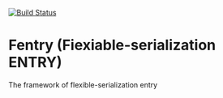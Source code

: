[![Build Status](https://travis-ci.org/Ruskonert/Fentry.svg?branch=master)](https://travis-ci.org/Ruskonert/Fentry)
# Fentry (Fiexiable-serialization ENTRY)
The framework of flexible-serialization entry

